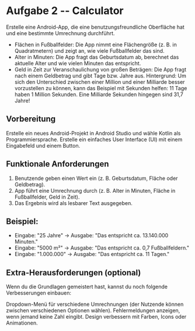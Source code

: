 # Aufgabe 2 -- Calculator

Erstelle eine Android-App, die eine benutzungsfreundliche Oberfläche hat und eine bestimmte Umrechnung durchführt.

- Flächen in Fußballfelder: Die App nimmt eine Flächengröße (z. B. in Quadratmetern) und zeigt an, wie viele Fußballfelder das sind.
- Alter in Minuten: Die App fragt das Geburtsdatum ab, berechnet das aktuelle Alter und wie vielen Minuten das entspricht.
- Geld in Zeit zur Veranschaulichung von großen Beträgen: Die App fragt nach einem Geldbetrag und gibt Tage bzw. Jahre aus.
  Hintergrund: Um sich den Unterschied zwischen einer Million und einer Milliarde besser vorzustellen zu können, kann das Beispiel mit Sekunden helfen: 11 Tage haben 1 Million Sekunden. Eine Milliarde Sekunden hingegen sind 31,7 Jahre!

## Vorbereitung

Erstelle ein neues Android-Projekt in Android Studio und wähle Kotlin als Programmiersprache.
Erstelle ein einfaches User Interface (UI) mit einem Eingabefeld und einem Button.

## Funktionale Anforderungen

1. Benutzende geben einen Wert ein (z. B. Geburtsdatum, Fläche oder Geldbetrag).
2. App führt eine Umrechnung durch (z. B. Alter in Minuten, Fläche in Fußballfelder, Geld in Zeit).
3. Das Ergebnis wird als lesbarer Text ausgegeben.

## Beispiel:

- Eingabe: "25 Jahre" → Ausgabe: "Das entspricht ca. 13.140.000 Minuten."
- Eingabe: "5000 m²" → Ausgabe: "Das entspricht ca. 0,7 Fußballfeldern."
- Eingabe: "1.000.000" → Ausgabe: "Das entspricht ca. 11 Tagen."


## Extra-Herausforderungen (optional)

Wenn du die Grundlagen gemeistert hast, kannst du noch folgende Verbesserungen einbauen:

Dropdown-Menü für verschiedene Umrechnungen (der Nutzende können zwischen verschiedenen Optionen wählen).
Fehlermeldungen anzeigen, wenn jemand keine Zahl eingibt.
Design verbessern mit Farben, Icons oder Animationen.